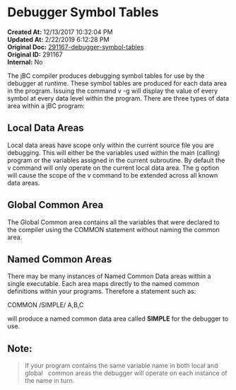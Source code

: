 # Debugger Symbol Tables

**Created At:** 12/13/2017 10:32:04 PM  
**Updated At:** 2/22/2019 6:12:28 PM  
**Original Doc:** [291167-debugger-symbol-tables](https://docs.jbase.com/41693-debugger/291167-debugger-symbol-tables)  
**Original ID:** 291167  
**Internal:** No  


The jBC compiler produces debugging symbol tables for use by the debugger at runtime. These symbol tables are produced for each data area in the program. Issuing the command v -g will display the value of every symbol at every data level within the program. There are three types of data area within a jBC program:



## **Local Data Areas**

Local data areas have scope only within the current source file you are debugging. This will either be the variables used within the main (calling) program or the variables assigned in the current subroutine. By default the v command will only operate on the current local data area. The g option will cause the scope of the v command to be extended across all known data areas.



## **Global Common Area**

The Global Common area contains all the variables that were declared to the compiler using the COMMON statement without naming the common area.



## **Named Common Areas**

There may be many instances of Named Common Data areas within a single executable. Each area maps directly to the named common definitions within your programs. Therefore a statement such as:

COMMON /SIMPLE/ A,B,C

will produce a named common data area called **SIMPLE** for the debugger to use.



## Note:


> If your program contains the same variable name in both local and global   common areas the debugger will operate on each instance of the name in turn.

